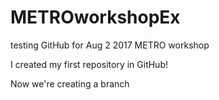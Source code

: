 # METROworkshopEx
testing GitHub for Aug 2 2017 METRO workshop

I created my first repository in GitHub!

Now we're creating a branch

